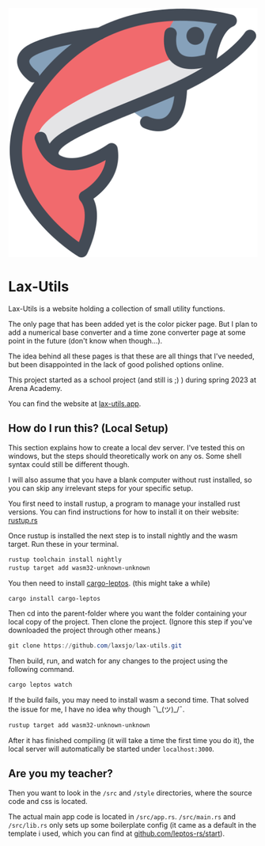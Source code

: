 <picture>
    <source srcset="assets/fish.png">
    <img src="assets/fish.png" alt="Lax-utils Logo">
</picture>

# Lax-Utils

Lax-Utils is a website holding a collection of small utility functions.

The only page that has been added yet is the color picker page.
But I plan to add a numerical base converter and a time zone converter page
at some point in the future (don't know when though...).

The idea behind all these pages is that these are all things that I've needed,
but been disappointed in the lack of good polished options online.

This project started as a school project (and still is ;) ) during spring 2023 at Arena Academy.

You can find the website at [lax-utils.app](lax-utils.app).

## How do I run this? (Local Setup)

This section explains how to create a local dev server.
I've tested this on windows, but the steps should theoretically work on any os.
Some shell syntax could still be different though.

I will also assume that you have a blank computer without rust installed, so you
can skip any irrelevant steps for your specific setup.

You first need to install rustup, a program to manage your installed rust
versions. You can find instructions for how to install it on their website: [rustup.rs](https://rustup.rs/)

Once rustup is installed the next step is to install nightly and the wasm
target. Run these in your terminal.

```powershell
rustup toolchain install nightly
rustup target add wasm32-unknown-unknown
```

You then need to install [cargo-leptos](https://github.com/leptos-rs/cargo-leptos).
(this might take a while)

```powershell
cargo install cargo-leptos
```

Then cd into the parent-folder where you want the folder containing your local copy of the project.
Then clone the project. (Ignore this step if you've downloaded the project
through other means.)

```powershell
git clone https://github.com/laxsjo/lax-utils.git
```

Then build, run, and watch for any changes to the project using the following
command.

```powershell
cargo leptos watch
```

If the build fails, you may need to install wasm a second time. That solved the
issue for me, I have no idea why though ¯\\\_(ツ)\_/¯.

```powershell
rustup target add wasm32-unknown-unknown
```

After it has finished compiling (it will take a time the first time you do it),
the local server will automatically be started under `localhost:3000`.

## Are you my teacher?

Then you want to look in the `/src` and `/style` directories, where the source
code and css is located.

The actual main app code is located in `/src/app.rs`. `/src/main.rs` and
`/src/lib.rs` only sets up some boilerplate config (it came as a default in
the template i used, which you can find at [github.com/leptos-rs/start](https://github.com/leptos-rs/start)).

<!-- potential logo? https://www.flaticon.com/free-icon/fish_3162099?term=salmon&related_id=3162099 -->

